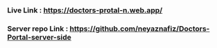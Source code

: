 ### Live Link : https://doctors-protal-n.web.app/

### Server repo Link : https://github.com/neyaznafiz/Doctors-Portal-server-side
